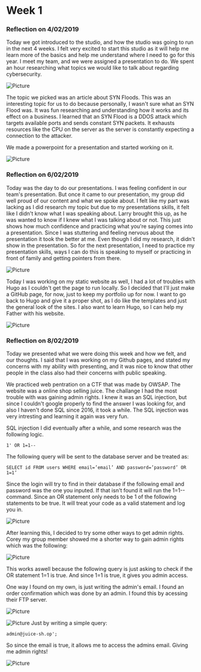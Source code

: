 # Week 1


### Reflection on 4/02/2019

Today we got introduced to the studio, and how the studio was going to run in the next 4 weeks. I felt very excited to start this studio as it will help me learn more of the basics and help me understand where I need to go for this year. I meet my team, and we were assigned a presentation to do. We spent an hour researching what topics we would like to talk about regarding cybersecurity.

![Picture](/images/teams1.PNG)

The topic we picked was an article about SYN Floods. This was an interesting topic for us to do because personally, I wasn't sure what an SYN Flood was. It was fun researching and understanding how it works and its effect on a business. I learned that an SYN Flood is a DDOS attack which targets available ports and sends constant SYN packets. It exhausts resources like the CPU on the server as the server is constantly expecting a connection to the attacker.

We made a powerpoint for a presentation and started working on it.

![Picture](/images/teams2.PNG)

### Reflection on 6/02/2019

Today was the day to do our presentations. I was feeling confident in our team's presentation. But once it came to our presentation, my group did well proud of our content and what we spoke about. I felt like my part was lacking as I did research my topic but due to my presentations skills, it felt like I didn't know what I was speaking about. Larry brought this up, as he was wanted to know if I knew what I was talking about or not. This just shows how much confidence and practicing what you're saying comes into a presentation. Since I was stuttering and feeling nervous about the presentation it took the better at me. Even though I did my research, it didn't show in the presentation. So for the next presentation, I need to practice my presentation skills, ways I can do this is speaking to myself or practicing in front of family and getting pointers from there.


![Picture](/images/teams4.PNG)


Today I was working on my static website as well, I had a lot of troubles with Hugo as I couldn't get the page to run locally. So I decided that I'll just make a GitHub page, for now, just to keep my portfolio up for now. I want to go back to Hugo and give it a proper shot, as I do like the templates and just the general look of the sites. I also want to learn Hugo, so I can help my Father with his website.

![Picture](/images/github.PNG)

### Reflection on 8/02/2019

Today we presented what we were doing this week and how we felt, and our thoughts. I said that I was working on my Github pages, and stated my concerns with my ability with presenting, and it was nice to know that other people in the class also had their concerns with public speaking. 

We practiced web pentration on a CTF that was made by OWSAP. The website was a online shop selling juice. The challange I had the most trouble with was gaining admin rights. I knew it was an SQL injection, but since I couldn't google properly to find the answer I was looking for, and also I haven't done SQL since 2016, it took a while. The SQL injection was very intresting and learning it again was very fun.

SQL injection I did eventually after a while, and some research was the following logic. 

```MySQL
1' OR 1=1--
```

The following query will be sent to the database server and be treated as:

```MySQL
SELECT id FROM users WHERE email=’email’ AND password=’password’ OR 1=1’
```

Since the login will try to find in their database if the following email and password was the one you inputed. If that isn't found it will run the 1=1-- command. Since an OR statement only needs to be 1 of the following statements to be true. It will treat your code as a valid statement and log you in. 

![Picture](/images/SQL_Injection.PNG)

After learning this, I decided to try some other ways to get admin rights. Corey my group member showed me a shorter way to gain admin rights which was the following:

![Picture](/images/SQL_Injection_2.PNG)

This works aswell because the following query is just asking to check if the OR statement 1=1 is true. And since 1=1 is true, it gives you admin access.

One way I found on my own, is just writing the admin's email. I found an order confirmation which was done by an admin. I found this by acessing their FTP server. 

![Picture](/images/ftp1.PNG)

![Picture](/images/Order.PNG)
Just by writing a simple query:

```MySQL
admin@juice-sh.op';
```

So since the email is true, it allows me to access the admins email. Giving me admin rights!

![Picture](/images/SQL_Injection_3.PNG)
